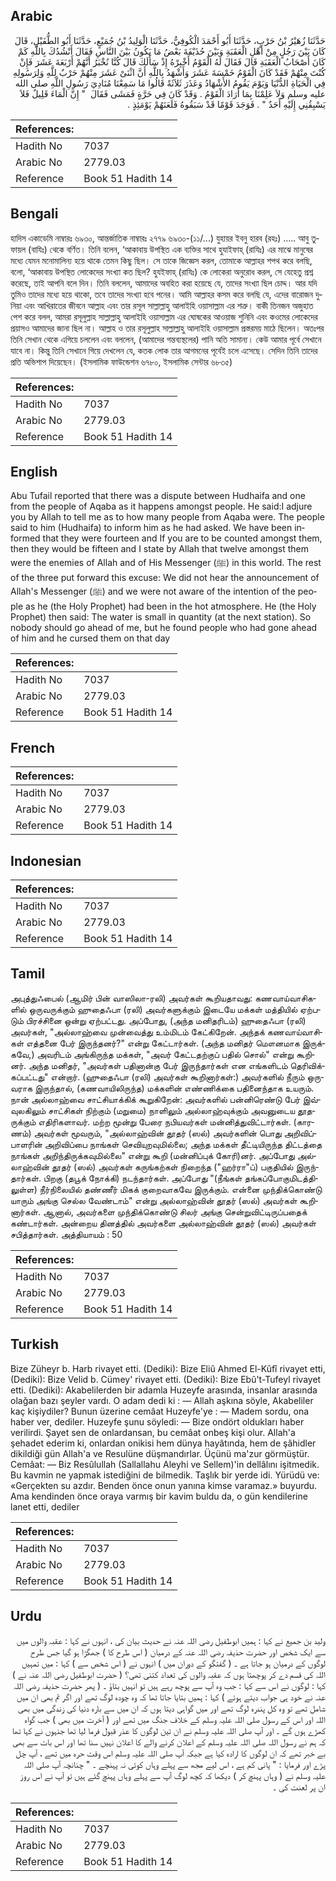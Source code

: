 ## Arabic


<div dir="rtl" lang="ar" style={{fontSize:'larger',backgroundColor:'#f8f9fa',padding:20}}>
حَدَّثَنَا زُهَيْرُ بْنُ حَرْبٍ، حَدَّثَنَا أَبُو أَحْمَدَ الْكُوفِيُّ، حَدَّثَنَا الْوَلِيدُ بْنُ جُمَيْعٍ، حَدَّثَنَا أَبُو الطُّفَيْلِ، قَالَ كَانَ بَيْنَ رَجُلٍ مِنْ أَهْلِ الْعَقَبَةِ وَبَيْنَ حُذَيْفَةَ بَعْضُ مَا يَكُونُ بَيْنَ النَّاسِ فَقَالَ أَنْشُدُكَ بِاللَّهِ كَمْ كَانَ أَصْحَابُ الْعَقَبَةِ قَالَ فَقَالَ لَهُ الْقَوْمُ أَخْبِرْهُ إِذْ سَأَلَكَ قَالَ كُنَّا نُخْبَرُ أَنَّهُمْ أَرْبَعَةَ عَشَرَ فَإِنْ كُنْتَ مِنْهُمْ فَقَدْ كَانَ الْقَوْمُ خَمْسَةَ عَشَرَ وَأَشْهَدُ بِاللَّهِ أَنَّ اثْنَىْ عَشَرَ مِنْهُمْ حَرْبٌ لِلَّهِ وَلِرَسُولِهِ فِي الْحَيَاةِ الدُّنْيَا وَيَوْمَ يَقُومُ الأَشْهَادُ وَعَذَرَ ثَلاَثَةً قَالُوا مَا سَمِعْنَا مُنَادِيَ رَسُولِ اللَّهِ صلى الله عليه وسلم وَلاَ عَلِمْنَا بِمَا أَرَادَ الْقَوْمُ ‏.‏ وَقَدْ كَانَ فِي حَرَّةٍ فَمَشَى فَقَالَ ‏ "‏ إِنَّ الْمَاءَ قَلِيلٌ فَلاَ يَسْبِقُنِي إِلَيْهِ أَحَدٌ ‏"‏ ‏.‏ فَوَجَدَ قَوْمًا قَدْ سَبَقُوهُ فَلَعَنَهُمْ يَوْمَئِذٍ ‏.‏
</div>
<div style={{backgroundColor:'#f8f9fa',padding:20, marginBottom: 10}}><table> <thead> <tr> <th>References:</th> <th></th> </tr> </thead> <tbody><tr><td>Hadith No</td><td>7037</td></tr><tr><td>Arabic No</td><td>2779.03</td></tr><tr><td>Reference</td><td>Book 51 Hadith 14</td></tr></tbody></table></div>

## Bengali


<div dir="ltr" lang="bn" style={{fontSize:'larger',backgroundColor:'#f8f9fa',padding:20}}>
হাদিস একাডেমি নাম্বারঃ ৬৯৩০, আন্তর্জাতিক নাম্বারঃ ২৭৭৯ ৬৯৩০-(১১/...) যুহায়র ইবনু হারব (রহঃ) ..... আবু তুফায়ল (বাযিঃ) থেকে বর্ণিত। তিনি বলেন, ‘আকাবায় উপস্থিত এক ব্যক্তির সাথে হুযাইফাহ্ (রাযিঃ) এর মাঝে মানুষের মধ্যে যেমন মনোমালিন্য হয়ে থাকে তেমন কিছু ছিল। সে তাকে জিজ্ঞেস করল, তোমাকে আল্লাহর শপথ করে বলছি, বলো, ‘আকাবায় উপস্থিত লোকেদের সংখ্যা কত ছিল? হুযইফাহ্ (রাযিঃ) কে লোকেরা অনুরোধ করল, সে যেহেতু প্রশ্ন করেছে, তাই আপনি বলে দিন। তিনি বললেন, আমাদের অবহিত করা হয়েছে যে, তাদের সংখ্যা ছিল চোদ্দ। আর যদি তুমিও তাদের মধ্যে হয়ে থাকো, তবে তাদের সংখ্যা হবে পনের। আমি আল্লাহর কসম করে বলছি যে, এদের বারোজন দুনিয়া এবং আখিরাতের জীবনে আল্লাহ এবং তার রসূল সাল্লাল্লাহু আলাইহি ওয়াসাল্লাম এর শত্রু। বাকী তিনজন অজুহাত পেশ করে বলল, আমরা রসূলুল্লাহ সাল্লাল্লাহু আলাইহি ওয়াসাল্লাম এর ঘোষকের আওয়াজ শুনিনি এবং কওমের লোকেদের প্রয়াসও আমাদের জানা ছিল না। আল্লাহ ও তার রসূলুল্লাহ সাল্লাল্লাহু আলাইহি ওয়াসাল্লাম প্রস্তরময় মাঠে ছিলেন। অতঃপর তিনি সেখান থেকে এগিয়ে চললেন এবং বললেন, (আমাদের গন্তব্যস্থলের) পানি অতি সামান্য। কেউ আমার পূর্বে সেখানে যাবে না। কিন্তু তিনি সেখানে গিয়ে দেখলেন যে, কতক লোক তার আগমনের পূর্বেই চলে এসেছে। সেদিন তিনি তাদের প্রতি অভিশাপ দিয়েছেন। (ইসলামিক ফাউন্ডেশন ৬৭৮০, ইসলামিক সেন্টার ৬৮৩৫)
</div>
<div style={{backgroundColor:'#f8f9fa',padding:20, marginBottom: 10}}><table> <thead> <tr> <th>References:</th> <th></th> </tr> </thead> <tbody><tr><td>Hadith No</td><td>7037</td></tr><tr><td>Arabic No</td><td>2779.03</td></tr><tr><td>Reference</td><td>Book 51 Hadith 14</td></tr></tbody></table></div>

## English


<div dir="ltr" lang="en" style={{fontSize:'larger',backgroundColor:'#f8f9fa',padding:20}}>
Abu Tufail reported that there was a dispute between Hudhaifa and one from the people of Aqaba as it happens amongst people. He said:I adjure you by Allah to tell me as to how many people from Aqaba were. The people said to him (Hudhaifa) to inform him as he had asked. We have been informed that they were fourteen and If you are to be counted amongst them, then they would be fifteen and I state by Allah that twelve amongst them were the enemies of Allah and of His Messenger (ﷺ) in this world. The rest of the three put forward this excuse: We did not hear the announcement of Allah's Messenger (ﷺ) and we were not aware of the intention of the people as he (the Holy Prophet) had been in the hot atmosphere. He (the Holy Prophet) then said: The water is small in quantity (at the next station). So nobody should go ahead of me, but he found people who had gone ahead of him and he cursed them on that day
</div>
<div style={{backgroundColor:'#f8f9fa',padding:20, marginBottom: 10}}><table> <thead> <tr> <th>References:</th> <th></th> </tr> </thead> <tbody><tr><td>Hadith No</td><td>7037</td></tr><tr><td>Arabic No</td><td>2779.03</td></tr><tr><td>Reference</td><td>Book 51 Hadith 14</td></tr></tbody></table></div>

## French


<div dir="ltr" lang="fr" style={{fontSize:'larger',backgroundColor:'#f8f9fa',padding:20}}>

</div>
<div style={{backgroundColor:'#f8f9fa',padding:20, marginBottom: 10}}><table> <thead> <tr> <th>References:</th> <th></th> </tr> </thead> <tbody><tr><td>Hadith No</td><td>7037</td></tr><tr><td>Arabic No</td><td>2779.03</td></tr><tr><td>Reference</td><td>Book 51 Hadith 14</td></tr></tbody></table></div>

## Indonesian


<div dir="ltr" lang="id" style={{fontSize:'larger',backgroundColor:'#f8f9fa',padding:20}}>

</div>
<div style={{backgroundColor:'#f8f9fa',padding:20, marginBottom: 10}}><table> <thead> <tr> <th>References:</th> <th></th> </tr> </thead> <tbody><tr><td>Hadith No</td><td>7037</td></tr><tr><td>Arabic No</td><td>2779.03</td></tr><tr><td>Reference</td><td>Book 51 Hadith 14</td></tr></tbody></table></div>

## Tamil


<div dir="ltr" lang="ta" style={{fontSize:'larger',backgroundColor:'#f8f9fa',padding:20}}>
அபுத்துஃபைல் (ஆமிர் பின் வாஸிலா-ரலி) அவர்கள் கூறியதாவது: கணவாய்வாசிகளில் ஒருவருக்கும் ஹுதைஃபா (ரலி) அவர்களுக்கும் இடையே மக்கள் மத்தியில் ஏற்படும் பிரச்சினை ஒன்று ஏற்பட்டது. அப்போது, (அந்த மனிதரிடம்) ஹுதைஃபா (ரலி) அவர்கள், "அல்லாஹ்வை முன்வைத்து உம்மிடம் கேட்கிறேன். அந்தக் கணவாய்வாசிகள் எத்தனை பேர் இருந்தனர்?" என்று கேட்டார்கள். (அந்த மனிதர் மௌனமாக இருக்கவே,) அவரிடம் அங்கிருந்த மக்கள், "அவர் கேட்டதற்குப் பதில் சொல்" என்று கூறினர். அந்த மனிதர், "அவர்கள் பதினான்கு பேர் இருந்தார்கள் என எங்களிடம் தெரிவிக்கப்பட்டது" என்றார். (ஹுதைஃபா (ரலி) அவர்கள் கூறினார்கள்:) அவர்களில் நீரும் ஒருவராக இருந்தால், (கணவாயிலிருந்த) மக்களின் எண்ணிக்கை பதினைந்தாக உயரும். நான் அல்லாஹ்வை சாட்சியாக்கிக் கூறுகிறேன்: அவர்களில் பன்னிரெண்டு பேர் இவ்வுலகிலும் சாட்சிகள் நிற்கும் (மறுமை) நாளிலும் அல்லாஹ்வுக்கும் அவனுடைய தூதருக்கும் எதிரிகளாவர். மற்ற மூன்று பேரை நபியவர்கள் மன்னித்துவிட்டார்கள். (காரணம்) அவர்கள் மூவரும், "அல்லாஹ்வின் தூதர் (ஸல்) அவர்களின் பொது அறிவிப்பாளரின் அறிவிப்பை நாங்கள் செவியுறவுமில்லை; அந்த மக்கள் தீட்டியிருந்த திட்டத்தை நாங்கள் அறிந்திருக்கவுமில்லை" என்று கூறி (மன்னிப்புக் கோரி)னர். அப்போது அல்லாஹ்வின் தூதர் (ஸல்) அவர்கள் கருங்கற்கள் நிறைந்த ("ஹர்ரா"ப்) பகுதியில் இருந்தார்கள். பிறகு (தபூக் நோக்கி) நடந்தார்கள். அப்போது "(நீங்கள் தங்கப்போகுமிடத்திலுள்ள) நீர்நிலையில் தண்ணீர் மிகக் குறைவாகவே இருக்கும். என்னை முந்திக்கொண்டு யாரும் அங்கு செல்ல வேண்டாம்" என்று அல்லாஹ்வின் தூதர் (ஸல்) அவர்கள் கூறினார்கள். ஆனால், அவர்களை முந்திக்கொண்டு சிலர் அங்கு சென்றுவிட்டிருப்பதைக் கண்டார்கள். அன்றைய தினத்தில் அவர்களை அல்லாஹ்வின் தூதர் (ஸல்) அவர்கள் சபித்தார்கள். அத்தியாயம் : 50
</div>
<div style={{backgroundColor:'#f8f9fa',padding:20, marginBottom: 10}}><table> <thead> <tr> <th>References:</th> <th></th> </tr> </thead> <tbody><tr><td>Hadith No</td><td>7037</td></tr><tr><td>Arabic No</td><td>2779.03</td></tr><tr><td>Reference</td><td>Book 51 Hadith 14</td></tr></tbody></table></div>

## Turkish


<div dir="ltr" lang="tr" style={{fontSize:'larger',backgroundColor:'#f8f9fa',padding:20}}>
Bize Züheyr b. Harb rivayet etti. (Dediki): Bize Eliû Ahmed El-Kûfî rivayet etti, (Dediki): Bize Velid b. Cümey' rivayet etti. (Dediki): Bize Ebû't-Tufeyl rivayet etti. (Dediki): Akabelilerden bir adamla Huzeyfe arasında, insanlar arasında olağan bazı şeyler vardı. O adam dedi ki : — Allah aşkına söyle, Akabeliler kaç kişiydiler? Bunun üzerine cemâat Huzeyfe'ye : — Madem sordu, ona haber ver, dediler. Huzeyfe şunu söyledi: — Bize ondört oldukları haber verilirdi. Şayet sen de onlardansan, bu cemâat onbeş kişi olur. Allah'a şehadet ederim ki, onlardan onikisi hem dünya hayâtında, hem de şâhidler dikildiği gün Allah'a ve Resulüne düşmandırlar. Üçünü ma'zur görmüştür. Cemâat: — Biz Resûlullah (Sallallahu Aleyhi ve Sellem)'in dellâlını işitmedik. Bu kavmin ne yapmak istediğini de bilmedik. Taşlık bir yerde idi. Yürüdü ve: «Gerçekten su azdır. Benden önce onun yanına kimse varamaz.» buyurdu. Ama kendinden önce oraya varmış bir kavim buldu da, o gün kendilerine lanet etti, dediler
</div>
<div style={{backgroundColor:'#f8f9fa',padding:20, marginBottom: 10}}><table> <thead> <tr> <th>References:</th> <th></th> </tr> </thead> <tbody><tr><td>Hadith No</td><td>7037</td></tr><tr><td>Arabic No</td><td>2779.03</td></tr><tr><td>Reference</td><td>Book 51 Hadith 14</td></tr></tbody></table></div>

## Urdu


<div dir="rtl" lang="ur" style={{fontSize:'larger',backgroundColor:'#f8f9fa',padding:20}}>
ولید بن جمیع نے کہا : ہمیں ابوطفیل رضی اللہ عنہ نے حدیث بیان کی ، انہوں نے کہا : عقبہ والوں میں سے ایک شخص اور حضرت حذیفہ رضی اللہ عنہ کے درمیان ( اس طرح کا ) جھگڑا ہو گیا جس طرح لوگوں کے درمیان ہو جاتا ہے ۔ ( گفتگو کے دوران میں ) انہوں نے ( اس شخص سے ) کہا : میں تمہیں اللہ کی قسم دے کر پوچھتا ہوں کہ عقبہ والوں کی تعداد کتنی تھی؟ ( حضرت ابوطفیل رضی اللہ عنہ نے ) کہا : لوگوں نے اس سے کہا : جب وہ آپ سے پوچھ رہے ہیں تو انہیں بتاؤ ۔ ( پھر حضرت حذیفہ رضی اللہ عنہ نے خود ہی جواب دیتے ہوئے ) کہا : ہمیں بتایا جاتا تھا کہ وہ چودہ لوگ تھے اور اگر تم بھی ان میں شامل تھے تو وہ کل پندرہ لوگ تھے اور میں گواہی دیتا ہوں کہ ان میں سے بارہ دنیا کی زندگی میں بھی اللہ اور اس کے رسول صلی اللہ علیہ وسلم کے خلاف جنگ میں تھے اور ( آخرت میں بھی ) جب گواہ کھڑے ہوں گے ۔ اور آپ صلی اللہ علیہ وسلم نے ان تین لوگوں کا عذر قبول فرما لیا تھا جنہوں نے کہا تھا کہ ہم نے رسول اللہ صلی اللہ علیہ وسلم کے اعلان کرنے والے کا اعلان نہیں سنا تھا اور اس بات سے بھی بے خبر تھے کہ ان لوگوں کا ارادہ کیا ہے جبکہ آپ صلی اللہ علیہ وسلم اس وقت حرہ میں تھے ، آپ چل پڑے اور فرمایا : " پانی کم ہے ، اس لیے مجھ سے پہلے وہاں کوئی نہ پہنچے ۔ " چنانچہ آپ صلی اللہ علیہ وسلم نے ( وہاں پہنچ کر ) دیکھا کہ کچھ لوگ آپ سے پہلے وہاں پہنچ گئے ہیں تو آپ نے اس روز ان پر لعنت کی ۔
</div>
<div style={{backgroundColor:'#f8f9fa',padding:20, marginBottom: 10}}><table> <thead> <tr> <th>References:</th> <th></th> </tr> </thead> <tbody><tr><td>Hadith No</td><td>7037</td></tr><tr><td>Arabic No</td><td>2779.03</td></tr><tr><td>Reference</td><td>Book 51 Hadith 14</td></tr></tbody></table></div>
